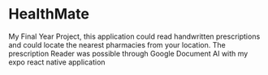 # HealthMate
My Final Year Project, this application could read handwritten prescriptions and could locate the nearest pharmacies from your location. The prescription Reader was possible through Google Document AI with my expo react native application
